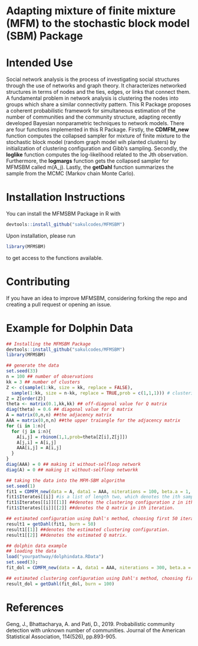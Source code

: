 # Adapting mixture of finite mixture (MFM) to the stochastic block model (SBM) Package

# Intended Use
Social network analysis is the process of investigating social structures through the use of networks and graph theory. It characterizes networked structures in terms of nodes and the ties, edges, or links that connect them. A fundamental problem in network analysis is clustering the nodes into groups which share a similar connectivity pattern. This R Package proposes a coherent probabilistic framework for simultaneous estimation of the number of communities and the community structure, adapting recently developed Bayesian nonparametric techniques to network models. There are four functions implemented in this R Package. Firstly, the **CDMFM_new** function computes the collapsed sampler for mixture of finite mixture to the stochastic block model (random graph model wih planted clusters) by initialization of clustering configuration and Gibb’s sampling. Secondly, the **loglike** function computes the log-likelihood related to the Jth observation. Furthermore, the **logmargs** function gets the collapsed sampler for MFMSBM called m(A_j). Lastly, the **getDahl** function summarizes the sample from the MCMC (Markov chain Monte Carlo).
 
# Installation Instructions
You can install the MFMSBM Package in R with
``` r
devtools::install_github("sakulcodes/MFMSBM")
```
Upon installation, please run 
``` r
library(MFMSBM)
```
to get access to the functions available.

# Contributing
If you have an idea to improve MFMSBM, considering forking the repo and creating a pull request or opening an issue.

# Example for Dolphin Data
``` r
## Installing the MFMSBM Package
devtools::install_github("sakulcodes/MFMSBM")
library(MFMSBM)

## generate the data
set.seed(33)
n = 100 ## number of observations
kk = 3 ## number of clusters
Z <- c(sample(1:kk, size = kk, replace = FALSE),
  sample(1:kk, size = n-kk, replace = TRUE,prob = c(1,1,1))) # clustering configuration
Z = Z[order(Z)]
theta <- matrix(0.1,kk,kk) ## off-diagonal value for Q matrix
diag(theta) = 0.6 ## diagonal value for Q matrix
A = matrix(0,n,n) ##the adjacency matrix
AAA = matrix(0,n,n) ##the upper traiangle for the adjacency matrix
for (i in 1:n){
  for (j in i:n){
    A[i,j] = rbinom(1,1,prob=theta[Z[i],Z[j]])
    A[j,i] = A[i,j]
    AAA[i,j] = A[i,j]
  }
}
diag(AAA) = 0 ## making it without-selfloop network
diag(A) = 0 ## making it without-selfloop networkk

## taking the data into the MFM-SBM algorithm
set.seed(1)
fit1 = CDMFM_new(data = A, data1 = AAA, niterations = 100, beta.a = 1, beta.b = 1, GAMMA=1, LAMBDA = 1, initNClusters = 9)
fit1$Iterates[[i]] #is a list of length two, which denotes the ith sample in MCMC output. 
fit1$Iterates[[i]][[1]] ##denotes the clustering configuration z in ith iteration.
fit1$Iterates[[i]][[2]] ##denotes the Q matrix in ith iteration.

## estimated configuration using Dahl's method, choosing first 50 iterations in MCMC as burn-in
result1 = getDahl(fit1, burn = 50)
result1[[1]] ##denotes the estimated clustering configuration.
result1[[2]] ##denotes the estimated Q matrix.

## dolphin data example
## loading the data
load("yourpathway/dolphindata.RData")
set.seed(3); 
fit_dol = CDMFM_new(data = A, data1 = AAA, niterations = 300, beta.a = 2, beta.b = 2, GAMMA=1,LAMBDA = 1,initNClusters=ceiling(runif(1,1,10)))

## estimated clustering configuration using Dahl's method, choosing first 100 iterations in MCMC as burn-in
result_dol = getDahl(fit_dol, burn = 100)
```

# References
Geng, J., Bhattacharya, A. and Pati, D., 2019. Probabilistic community detection with unknown number of communities. Journal of the American Statistical Association, 114(526), pp.893-905.

